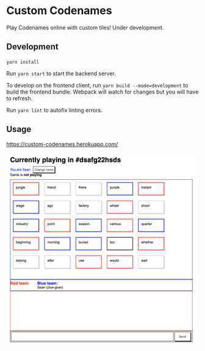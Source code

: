 # Custom Codenames

Play Codenames online with custom tiles! Under development.

## Development

`yarn install`

Run `yarn start` to start the backend server.

To develop on the frontend client, run `yarn build --mode=development` to build the frontend bundle. Webpack will watch for changes but you will have to refresh.

Run `yarn lint` to autofix linting errors.

## Usage

https://custom-codenames.herokuapp.com/

![Screenshot](./screenshot.png)

